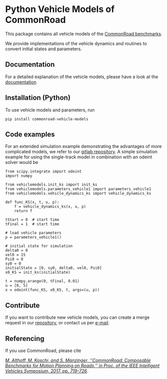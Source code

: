 # Python Vehicle Models of CommonRoad

This package contains all vehicle models of the [CommonRoad benchmarks](https://commonroad.in.tum.de/).

We provide implementations of the vehicle dynamics and routines to convert initial states and parameters.

## Documentation

For a detailed explanation of the vehicle models, please have a look at the [documentation](https://gitlab.lrz.de/tum-cps/commonroad-vehicle-models/blob/master/vehicleModels_commonRoad.pdf)

## Installation (Python)

To use vehicle models and parameters, run
```
pip install commonroad-vehicle-models
```

## Code examples

For an extended simulation example demonstrating the advantages of more complicated models, we refer to our [gitlab repository](https://gitlab.lrz.de/tum-cps/commonroad-vehicle-models/-/tree/master/Python/scripts). A simple simulation example for using the single-track model in combination with an odeint solver would be

```python3
from scipy.integrate import odeint
import numpy

from vehiclemodels.init_ks import init_ks
from vehiclemodels.parameters_vehicle1 import parameters_vehicle1
from vehiclemodels.vehicle_dynamics_ks import vehicle_dynamics_ks

def func_KS(x, t, u, p):
    f = vehicle_dynamics_ks(x, u, p)
    return f

tStart = 0  # start time
tFinal = 1  # start time

# load vehicle parameters
p = parameters_vehicle1()

# initial state for simulation
delta0 = 0
vel0 = 15
Psi0 = 0
sy0 = 0
initialState = [0, sy0, delta0, vel0, Psi0]
x0_KS = init_ks(initialState)

t = numpy.arange(0, tFinal, 0.01)
u = [0, 5]
x = odeint(func_KS, x0_KS, t, args=(u, p))

```



## Contribute

If you want to contribute new vehicle models, you can create a merge request in our [repository](https://gitlab.lrz.de/tum-cps/commonroad-vehicle-models/), or contact us per [e-mail](mailto:commonroad-i06@in.tum.de).

## Referencing

If you use CommonRoad, please cite

*[M. Althoff, M. Koschi, and S. Manzinger, ''CommonRoad: Composable Benchmarks for Motion Planning on Roads,'' in Proc. of the IEEE Intelligent Vehicles Symposium, 2017, pp. 719-726](http://mediatum.ub.tum.de/doc/1379638/776321.pdf)*.
